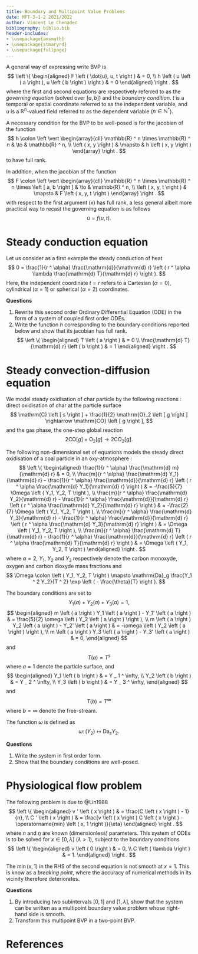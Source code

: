 ```yaml
---
title: Boundary and Multipoint Value Problems
date: MFT-3-1-2 2021/2022
author: Vincent Le Chenadec
bibliography: biblio.bib
header-includes:
- \usepackage{amsmath}
- \usepackage{stmaryrd}
- \usepackage{fullpage}
...
```


A general way of expressing write BVP is
$$
\left \{ \begin{aligned}
F \left ( \dot{u}, u, t \right ) & = 0, \\
h \left ( u \left ( a \right ), u \left ( b \right ) \right ) & = 0
\end{aligned} \right .
$$
where the first and second equations are respectively referred to as the *governing equation* (solved over $\left [ a, b \right ]$) and the *boundary condition*. $t$ is a temporal or spatial coordinate referred to as the independent variable, and $u$ is a $\mathbb{R} ^ n$-valued field referred to as the dependent variable ($n \in \mathbb{N} ^ *$).

A necessary condition for the BVP to be well-posed is for the jacobian of the function
$$
h \colon \left \vert \begin{array}{cll}
\mathbb{R} ^ n \times \mathbb{R} ^ n & \to & \mathbb{R} ^ n, \\
\left ( x, y \right ) & \mapsto & h \left ( x, y \right )
\end{array} \right .
$$
to have full rank.

In addition, when the jacobian of the function
$$
F \colon \left \vert \begin{array}{cll}
\mathbb{R} ^ n \times \mathbb{R} ^ n \times \left [ a, b \right ] & \to & \mathbb{R} ^ n, \\
\left ( x, y, t \right ) & \mapsto & F \left ( x, y, t \right )
\end{array} \right .
$$
with respect to the first argument ($x$) has full rank, a less general albeit more practical way to recast the governing equation is as follows
$$
\dot{u} = f \left ( u, t \right ).
$$

# Steady conduction equation

Let us consider as a first example the steady conduction of heat
$$
0 = \frac{1}{r ^ \alpha} \frac{\mathrm{d}}{\mathrm{d} r} \left ( r ^ \alpha \lambda \frac{\mathrm{d} T}{\mathrm{d} r} \right ).
$$
Here, the independent coordinate $t = r$ refers to a Cartesian ($\alpha = 0$), cylindrical ($\alpha = 1$) or spherical ($\alpha = 2$) coordinates.

**Questions**

1. Rewrite this second order Ordinary Differential Equation (ODE) in the form of a system of coupled first order ODEs.
1. Write the function $h$ corresponding to the boundary conditions reported below and show that its jacobian has full rank.
$$
\left \{ \begin{aligned}
T \left ( a \right ) & = 0 \\
\frac{\mathrm{d} T}{\mathrm{d} r} \left ( b \right ) & = 1
\end{aligned} \right .
$$

# Steady convection-diffusion equation

We model steady oxidisation of char particle by the following reactions : direct oxidisation of char at the particle surface
$$
\mathrm{C} \left [ s \right ] + \frac{1}{2} \mathrm{O}_2 \left [ g \right ] \rightarrow \mathrm{CO} \left [ g \right ],
$$
and the gas phase, the one-step global reaction
$$
2 \mathrm{CO} \left [ g \right ] + \mathrm{O}_2 \left [ g \right ] \rightarrow 2\mathrm{CO}_2 \left [ g \right ].
$$

The following non-dimensional set of equations models the steady direct oxidisation of a coal particle in an oxy-atmosphere :
$$
\left \{ \begin{aligned}
\frac{1}{r ^ \alpha} \frac{\mathrm{d} m}{\mathrm{d} r} & = 0, \\
\frac{m}{r ^ \alpha} \frac{\mathrm{d} Y_1}{\mathrm{d} r} - \frac{1}{r ^ \alpha} \frac{\mathrm{d}}{\mathrm{d} r} \left ( r ^ \alpha \frac{\mathrm{d} Y_1}{\mathrm{d} r} \right ) & = -\frac{5}{7} \Omega \left ( Y_1, Y_2, T \right ), \\
\frac{m}{r ^ \alpha} \frac{\mathrm{d} Y_2}{\mathrm{d} r} - \frac{1}{r ^ \alpha} \frac{\mathrm{d}}{\mathrm{d} r} \left ( r ^ \alpha \frac{\mathrm{d} Y_2}{\mathrm{d} r} \right ) & = -\frac{2}{7} \Omega \left ( Y_1, Y_2, T \right ), \\
\frac{m}{r ^ \alpha} \frac{\mathrm{d} Y_3}{\mathrm{d} r} - \frac{1}{r ^ \alpha} \frac{\mathrm{d}}{\mathrm{d} r} \left ( r ^ \alpha \frac{\mathrm{d} Y_3}{\mathrm{d} r} \right ) & = \Omega \left ( Y_1, Y_2, T \right ), \\
\frac{m}{r ^ \alpha} \frac{\mathrm{d} T}{\mathrm{d} r} - \frac{1}{r ^ \alpha} \frac{\mathrm{d}}{\mathrm{d} r} \left ( r ^ \alpha \frac{\mathrm{d} T}{\mathrm{d} r} \right ) & = \Omega \left ( Y_1, Y_2, T \right )
\end{aligned} \right .
$$
where $\alpha = 2$, $Y_1$, $Y_2$ and $Y_3$ respectively denote the carbon monoxyde, oxygen and carbon dioxyde mass fractions and
$$
\Omega \colon \left ( Y_1, Y_2, T \right ) \mapsto \mathrm{Da}_g \frac{Y_1 ^ 2 Y_2}{T ^ 2} \exp \left ( - \frac{\theta}{T} \right ).
$$

The boundary conditions are set to
$$
Y_1 \left ( a \right ) + Y_2 \left ( a \right ) + Y_3 \left ( a \right ) = 1,
$$
$$
\begin{aligned}
m \left ( a \right ) Y_1 \left ( a \right ) - Y_1' \left ( a \right ) & = \frac{5}{2} \omega \left ( Y_2 \left ( a \right ) \right ), \\
m \left ( a \right ) Y_2 \left ( a \right ) - Y_2' \left ( a \right ) & = -\omega \left ( Y_2 \left ( a \right ) \right ), \\
m \left ( a \right ) Y_3 \left ( a \right ) - Y_3' \left ( a \right ) & = 0,
\end{aligned}
$$
and
$$
T \left ( a \right ) = T ^ s
$$
where $a = 1$ denote the particle surface, and
$$
\begin{aligned}
Y_1 \left ( b \right ) & = Y _ 1 ^ \infty, \\
Y_2 \left ( b \right ) & = Y _ 2 ^ \infty, \\
Y_3 \left ( b \right ) & = Y _ 3 ^ \infty,
\end{aligned}
$$
and
$$
T \left ( b \right ) = T ^ \infty
$$
where $b = \infty$ denote the free-stream.

The function $\omega$ is defined as
$$
\omega \colon \left ( Y_2 \right ) \mapsto \mathrm{Da} _ s Y _ 2.
$$

**Questions**

1. Write the system in first order form.
1. Show that the boundary conditions are well-posed.

# Physiological flow problem

The following problem is due to @Lin1988
$$
\left \{ \begin{aligned}
v ' \left ( x \right ) & = \frac{C \left ( x \right ) - 1}{n}, \\
C ' \left ( x \right ) & = \frac{v \left ( x \right ) C \left ( x \right ) - \operatorname{min} \left ( x, 1 \right )}{\eta}
\end{aligned} \right .
$$
where $n$ and $\eta$ are known (dimensionless) parameters. This system of ODEs is to be solved for $x \in \left [ 0, \lambda \right ]$ ($\lambda > 1$), subject to the boundary conditions
$$
\left \{ \begin{aligned}
v \left ( 0 \right ) & = 0, \\
C \left ( \lambda \right ) & = 1.
\end{aligned} \right .
$$

The $\operatorname{min} \left ( x, 1 \right )$ in the RHS of the second equation is not smooth at $x = 1$. This is know as a *breaking point*, where the accuracy of numerical methods in its vicinity therefore deteriorates.

**Questions**

1. By introducing two subintervals $\left [ 0, 1 \right ]$ and $\left [ 1, \lambda \right ]$, show that the system can be written as a multipoint boundary value problem whose right-hand side is smooth.
1. Transform this multipoint BVP in a two-point BVP.

# References

